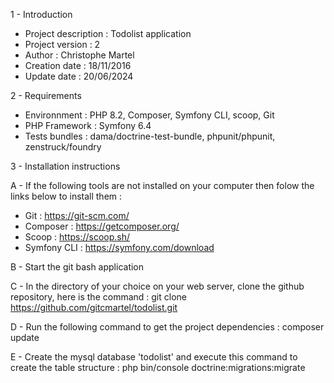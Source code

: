 1 - Introduction

- Project description : Todolist application
- Project version : 2
- Author : Christophe Martel
- Creation date : 18/11/2016
- Update date : 20/06/2024

2 - Requirements

- Environnment : PHP 8.2, Composer, Symfony CLI, scoop, Git
- PHP Framework : Symfony 6.4
- Tests bundles : dama/doctrine-test-bundle, phpunit/phpunit, zenstruck/foundry

3 - Installation instructions

A - If the following tools are not installed on your computer then folow the links below to install them :

  - Git : https://git-scm.com/
  - Composer : https://getcomposer.org/
  - Scoop : https://scoop.sh/
  - Symfony CLI : https://symfony.com/download


B - Start the git bash application

C - In the directory of your choice on your web server, clone the github repository, here is the command : git clone https://github.com/gitcmartel/todolist.git

D - Run the following command to get the project dependencies : composer update

E - Create the mysql database 'todolist' and execute this command to create the table structure : php bin/console doctrine:migrations:migrate

